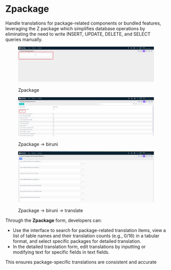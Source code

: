 # Zpackage

Handle translations for package-related components or bundled features, leveraging the Z package which simplifies database operations by eliminating the need to write INSERT, UPDATE, DELETE, and SELECT queries manually.

<figure><img src="../../.gitbook/assets/dev-module/zpackage-projects.png" alt=""><figcaption><p>Zpackage</p></figcaption></figure>

<figure><img src="../../.gitbook/assets/dev-module/zpackage-translate-btn.png" alt=""><figcaption><p>Zpackage -> biruni</p></figcaption></figure>

<figure><img src="../../.gitbook/assets/dev-module/zpackage-kauth.png" alt=""><figcaption><p>Zpackage -> biruni -> translate</p></figcaption></figure>

Through the **Zpackage** form, developers can:

* Use the interface to search for package-related translation items, view a list of table names and their translation counts (e.g., 0/16) in a tabular format, and select specific packages for detailed translation.
* In the detailed translation form, edit translations by inputting or modifying text for specific fields in text fields.

This ensures package-specific translations are consistent and accurate
